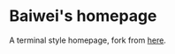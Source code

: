 # Baiwei's homepage

A terminal style homepage, fork from [here](https://www.youtube.com/watch?v=jQCk2yo10YY).